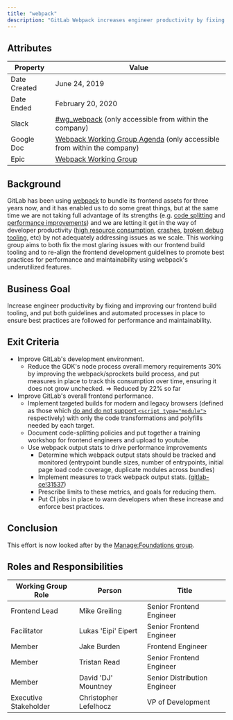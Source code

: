 ```yaml
---
title: "webpack"
description: "GitLab Webpack increases engineer productivity by fixing and improving our frontend build tooling, and put both guidelines and automated processes in place"
---
```


## Attributes

| Property     | Value |
|--------------|-------|
| Date Created | June 24, 2019 |
| Date Ended   | February 20, 2020 |
| Slack        | [#wg_webpack](https://gitlab.slack.com/archives/CKX0P3MHU/p1561408727000200) (only accessible from within the company) |
| Google Doc   | [Webpack Working Group Agenda](https://docs.google.com/document/d/1moJhc9pdJMibRNQERlI7tMN51u_fu1_BicCYPURuy6g/edit#) (only accessible from within the company) |
| Epic         | [Webpack Working Group](https://gitlab.com/groups/gitlab-org/-/epics/1541) |

## Background

GitLab has been using [webpack](https://webpack.js.org) to bundle its frontend assets for three years now, and it has enabled us to do some great things, but at the same time we are not taking full advantage of its strengths (e.g. [code splitting](https://webpack.js.org/guides/code-splitting/) and [performance improvements](https://twitter.com/TheLarkInn/status/1012429019063578624)) and we are letting it get in the way of developer productivity ([high resource consumption](https://gitlab.com/gitlab-org/gitlab-ce/issues/32893), [crashes](https://gitlab.com/gitlab-org/gitlab-development-kit/issues/458), [broken debug tooling](https://gitlab.com/gitlab-org/gitlab-ce/issues/46524), etc) by not adequately addressing issues as we scale. This working group aims to both fix the most glaring issues with our frontend build tooling and to re-align the frontend development guidelines to promote best practices for performance and maintainability using webpack's underutilized features.

## Business Goal

Increase engineer productivity by fixing and improving our frontend build tooling, and put both guidelines and automated processes in place to ensure best practices are followed for performance and maintainability.

## Exit Criteria

- Improve GitLab's development environment.
  - Reduce the GDK's node process overall memory requirements 30% by improving the webpack/sprockets build process, and put measures in place to track this consumption over time, ensuring it does not grow unchecked. => Reduced by 22% so far
- Improve GitLab's overall frontend performance.
  - Implement targeted builds for modern and legacy browsers (defined as those which [do and do not support `<script type="module">`](https://jakearchibald.com/2017/es-modules-in-browsers/#nomodule-for-backwards-compatibility) respectively) with only the code transformations and polyfills needed by each target.
  - Document code-splitting policies and put together a training workshop for frontend engineers and upload to youtube.
  - Use webpack output stats to drive performance improvements
    - Determine which webpack output stats should be tracked and monitored (entrypoint bundle sizes, number of entrypoints, initial page load code coverage, duplicate modules across bundles)
    - Implement measures to track webpack output stats. ([gitlab-ce!31537](https://gitlab.com/gitlab-org/gitlab-ce/merge_requests/31537))
    - Prescribe limits to these metrics, and goals for reducing them.
    - Put CI jobs in place to warn developers when these increase and enforce best practices.

## Conclusion

This effort is now looked after by the [Manage:Foundations group](https://about.gitlab.com/direction/manage/foundations/).

## Roles and Responsibilities

| Working Group Role    | Person                | Title                          |
|-----------------------|-----------------------|--------------------------------|
| Frontend Lead         | Mike Greiling         | Senior Frontend Engineer       |
| Facilitator           | Lukas 'Eipi' Eipert   | Senior Frontend Engineer       |
| Member                | Jake Burden           | Frontend Engineer              |
| Member                | Tristan Read          | Senior Frontend Engineer       |
| Member                | David 'DJ' Mountney   | Senior Distribution Engineer   |
| Executive Stakeholder | Christopher Lefelhocz | VP of Development        |
